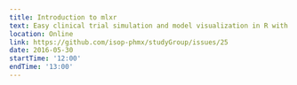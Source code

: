 ```yaml
---
title: Introduction to mlxr
text: Easy clinical trial simulation and model visualization in R with the mlxR package
location: Online
link: https://github.com/isop-phmx/studyGroup/issues/25
date: 2016-05-30
startTime: '12:00'
endTime: '13:00'
---
```

